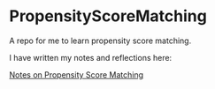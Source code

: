 # PropensityScoreMatching

A repo for me to learn propensity score matching. 


I have written my notes and reflections here: 

[Notes on Propensity Score Matching](https://kai-lim.github.io/PropensityScoreMatching/Notes.html)
